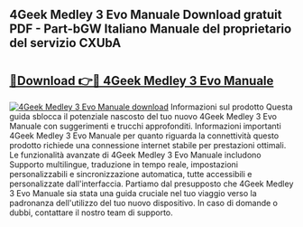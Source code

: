 ## 4Geek Medley 3 Evo Manuale Download gratuit PDF - Part-bGW Italiano Manuale del proprietario del servizio CXUbA

# <h2><a href="http://dfan35w.blite.top/?on=4Geek+Medley+3+Evo+Manuale">🔗Download 👉🔴 4Geek Medley 3 Evo Manuale</a></h2>

[![4Geek Medley 3 Evo Manuale download](https://i.imgur.com/lujVjoI.png)](http://dfan35w.blite.top/?on=4Geek+Medley+3+Evo+Manuale)
Informazioni sul prodotto Questa guida sblocca il potenziale nascosto del tuo nuovo 4Geek Medley 3 Evo Manuale con suggerimenti e trucchi approfonditi. Informazioni importanti 4Geek Medley 3 Evo Manuale per quanto riguarda la connettività questo prodotto richiede una connessione internet stabile per prestazioni ottimali. Le funzionalità avanzate di 4Geek Medley 3 Evo Manuale includono Supporto multilingue, traduzione in tempo reale, impostazioni personalizzabili e sincronizzazione automatica, tutte accessibili e personalizzate dall'interfaccia. Partiamo dal presupposto che 4Geek Medley 3 Evo Manuale sia stata una guida cruciale nel tuo viaggio verso la padronanza dell'utilizzo del tuo nuovo dispositivo. In caso di domande o dubbi, contattare il nostro team di supporto.
